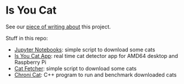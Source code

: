 # Is You Cat

See our [piece of writing about](report.md) this project.

Stuff in this repo:

* [Jupyter Notebooks](notebooks/README.md): simple script to download some cats
* [Is You Cat App](app/README.md): real time cat detector app for AMD64 desktop and Raspberry Pi
* [Cat Fetcher](utils/cat-fetcher/README.md): simple script to download some cats
* [Chroni Cat](utils/chroni-cat/README.md): C++ program to run and benchmark downloaded cats
